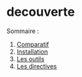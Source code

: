 # decouverte

Sommaire :
1. [Comparatif](./comparatif/README.md)
2. [Installation](./installation/README.md)
3. [Les outils](./outils/README.md)
4. [Les directives](https://git.gamuza.fr/cours/vuejs/directives)

